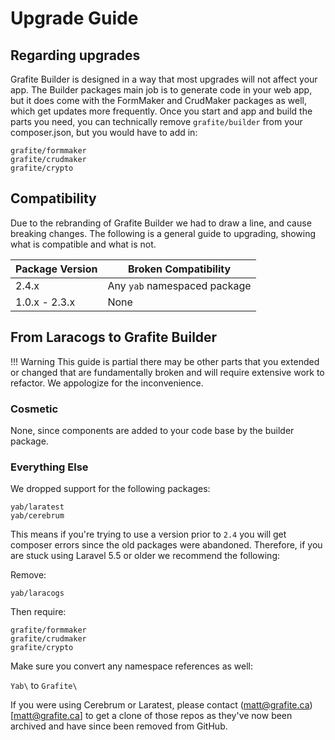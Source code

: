 # Upgrade Guide

Regarding upgrades
-----
Grafite Builder is designed in a way that most upgrades will not affect your app. The Builder packages main job is to generate code in your web app, but it does come with the FormMaker and CrudMaker packages as well, which get updates more frequently. Once you start and app and build the parts you need, you can technically remove `grafite/builder` from your composer.json, but you would have to add in:

```
grafite/formmaker
grafite/crudmaker
grafite/crypto
```

## Compatibility

Due to the rebranding of Grafite Builder we had to draw a line, and cause breaking changes. The following is a general guide to upgrading, showing what is compatible and what is not.

| Package Version | Broken Compatibility |
|-----------------|-----------------|
| 2.4.x | Any `yab` namespaced package |
| 1.0.x - 2.3.x | None |

## From Laracogs to Grafite Builder

!!! Warning
    This guide is partial there may be other parts that you extended or changed that are fundamentally broken and will require extensive work to refactor. We appologize for the inconvenience.

### Cosmetic
None, since components are added to your code base by the builder package.

### Everything Else
We dropped support for the following packages:

```
yab/laratest
yab/cerebrum
```

This means if you're trying to use a version prior to `2.4` you will get composer errors since the old packages were abandoned. Therefore, if you are stuck using Laravel 5.5 or older we recommend the following:

Remove:
```
yab/laracogs
```

Then require:
```
grafite/formmaker
grafite/crudmaker
grafite/crypto
```

Make sure you convert any namespace references as well:

`Yab\` to `Grafite\`

If you were using Cerebrum or Laratest, please contact (matt@grafite.ca)[matt@grafite.ca] to get a clone of those repos as they've now been archived and have since been removed from GitHub.
